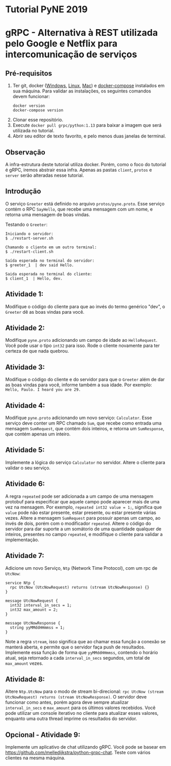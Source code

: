 # Tutorial PyNE 2019

# gRPC - Alternativa à REST utilizada pelo Google e Netflix para intercomunicação de serviços

## Pré-requisitos
1. Ter git, docker ([Windows](https://hub.docker.com/editions/community/docker-ce-desktop-windows), [Linux](https://docs.docker.com/install/linux/docker-ce/ubuntu/), [Mac](https://hub.docker.com/editions/community/docker-ce-desktop-mac)) e [docker-compose](https://docs.docker.com/compose/install/) instalados em sua máquina.
   Para validar as instalações, os seguintes comandos devem funcionar:
   ```
   docker version
   docker-compose version
   ```
2. Clonar esse repositório.
3. Execute `docker pull grpc/python:1.13` para baixar a imagem que será utilizada no tutorial.
4. Abrir seu editor de texto favorito, e pelo menos duas janelas de terminal.

## Observação
A infra-estrutura deste tutorial utiliza docker. Porém, como o foco do tutorial é gRPC, iremos abstrair essa infra. Apenas as pastas `client`, `protos` e `server` serão alteradas nesse tutorial.

## Introdução
O serviço `Greeter` está definido no arquivo `protos/pyne.proto`. Esse serviço contém o RPC `SayHello`,
que recebe uma mensagem com um nome, e retorna uma mensagem de boas vindas.

Testando o `Greeter`:
```
Iniciando o servidor:
$ ./restart-server.sh

Chamando o cliente em um outro terminal:
$ ./restart-client.sh

Saída esperada no terminal do servidor:
$ greeter_1  | dev said Hello.

Saida esperada no terminal do cliente:
$ client_1  | Hello, dev.
```

## Atividade 1:
Modifique o código do cliente para que ao invés do termo genérico "dev", o `Greeter` dê as boas vindas para você.

## Atividade 2:
Modifique `pyne.proto` adicionando um campo de idade ao `HelloRequest`. Você pode usar o tipo `int32` para isso. Rode o cliente novamente para ter certeza de que nada quebrou.

## Atividade 3:
Modifique o código do cliente e do servidor para que o `Greeter` além de dar as boas vindas para você, informe também a sua idade. Por exemplo:
`Hello, Paulo. I heard you are 29.`

## Atividade 4:
Modifique `pyne.proto` adicionando um novo serviço: `Calculator`. Esse serviço deve conter um RPC chamado `Sum`, que recebe como entrada uma mensagem `SumRequest`, que contém dois inteiros, e retorna um `SumResponse`, que contém apenas um inteiro.

## Atividade 5:
Implemente a lógica do serviço `Calculator` no servidor. Altere o cliente para validar o seu serviço.

## Atividade 6:
A regra `repeated` pode ser adicionada a um campo de uma mensagem protobuf para especificar que aquele campo pode aparecer mais de uma vez na mensagem. Por exemplo, `repeated int32 value = 1;`, significa que `value` pode não estar presente, estar presente, ou estar presente várias vezes.
Altere a mensagem `SumRequest` para possuir apenas um campo, ao invés de dois, porém com o modificador `repeated`. Altere o código do servidor para dar suporte a um somátorio de uma quantidade qualquer de inteiros, presentes no campo `repeated`, e modifique o cliente para validar a implementação.

## Atividade 7:
Adicione um novo Serviço, `Ntp` (Network Time Protocol), com um rpc de `UtcNow`:
```
service Ntp {
  rpc UtcNow (UtcNowRequest) returns (stream UtcNowResponse) {}
}

message UtcNowRequest {
  int32 interval_in_secs = 1;
  int32 max_amount = 2;
}

message UtcNowResponse {
  string yyMMddHHmmss = 1;
}
```
Note a regra `stream`, isso significa que ao chamar essa função a conexão se manterá aberta, e permite que o servidor faça push de resultados. Implemente essa função de forma que `yyMMddHHmmss`, contendo o horário atual, seja retornado a cada `interval_in_secs` segundos, um total de `max_amount` vezes.

## Atividade 8:
Altere `Ntp.UtcNow` para o modo de stream bi-direcional: `rpc UtcNow (stream UtcNowRequest) returns (stream UtcNowResponse)`. O servidor deve funcionar como antes, porém agora deve sempre atualizar `interval_in_secs` e `max_amount` para os últimos valores recebidos. Você pode utilizar um console iterativo no cliente para atualizar esses valores, enquanto uma outra thread imprime os resultados do servidor.

## Opcional - Atividade 9:
Implemente um aplicativo de chat utilizando gRPC. Você pode se basear em https://github.com/melledijkstra/python-grpc-chat. Teste com vários clientes na mesma máquina.
